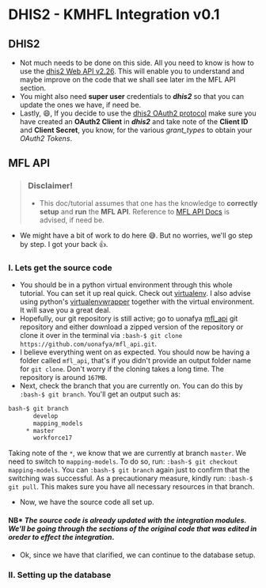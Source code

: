 # DHIS2 - KMHFL Integration v0.1

## DHIS2
- Not much needs to be done on this side. All you need to know is how to use the [dhis2 Web API v2.26](https://docs.dhis2.org/2.26/en/developer/html/dhis2_developer_manual_full.html#webapi "dhis2 Web API"). This will enable you to understand and maybe improve on the code that we shall see later im the MFL API section.
- You might also need **super user** credentials to __*dhis2*__ so that you can update the ones we have, if need be.
- Lastly, :smile:, If you decide to use the [dhis2 OAuth2 protocol](https://docs.dhis2.org/2.26/en/developer/html/dhis2_developer_manual_full.html#webapi_oauth2 "dhis2 OAuth2 Authentication Protocol") make sure you have created an **OAuth2 Client** in __*dhis2*__ and take note of the **Client ID** and **Client Secret**, you know, for the various *grant_types* to obtain your *OAuth2 Tokens*.

## MFL API
>### Disclaimer!
>- This doc/tutorial assumes that one has the knowledge to **correctly setup** and **run** the **MFL API**. Reference to [MFL API Docs](http://mfl-api-docs.readthedocs.io/en/latest/02_developer_install.html "MFL API Developer Installation") is advised, if need be.
- We might have a bit of work to do here :sweat_smile:. But no worries, we'll go step by step. I got your back :thumbsup:.

### I. Lets get the source code
- You should be in a python virtual environment through this whole tutorial. You can set it up real quick. Check out [virtualenv](https://virtualenv.pypa.io/en/stable/installation/ "Virtualenv Installation"). I also advise using python's [virtualenvwrapper](https://virtualenvwrapper.readthedocs.io/en/latest/ "Virtualenvwrapper Installation") together with the virtual environment. It will save you a great deal.
- Hopefully, our git repository is still active; go to uonafya [mfl_api](https://github.com/uonafya/mfl_api "uonafya MFL API Git Repository") git repository and either download a zipped version of the repository or clone it over in the terminal via `:bash-$ git clone https://github.com/uonafya/mfl_api.git`.
- I believe everything went on as expected. You should now be having a folder called `mfl_api`, that's if you didn't provide an output folder name for `git clone`. Don't worry if the cloning takes a long time. The repository is around `167MB`.
- Next, check the branch that you are currently on. You can do this by `:bash-$ git branch`. You'll get an output such as:
```bash
bash-$ git branch
       develop
       mapping_models
     * master
       workforce17
```
Taking note of the `*`, we know that we are currently at branch `master`. We need to switch to `mapping-models`. To do so, run: `:bash-$ git checkout mapping-models`. You can `:bash-$ git branch` again just to confirm that the switching was successful. As a precautionary measure, kindly run: `:bash-$ git pull`. This makes sure you have all necessary resources in that branch.
- Now, we have the source code all set up.
#### NB* _The source code is already updated with the integration modules. We'll be going through the sections of the original code that was edited in oreder to effect the integration_.
- Ok, since we have that clarified, we can continue to the database setup.

### II. Setting up the database